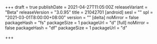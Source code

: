 +++
draft = true
publishDate = 2021-04-27T11:05:00Z
releaseVariant = "Beta"
releaseVersion = "3.0.95"
title = 21042701
[android]
sesl = ""
spl = "2021-03-01T8:00:00+08:00"
version = ""
[delta]
noMirror = false
packageHash = "fs"
packageSize = 1
packageUrl = "d"
[full]
noMirror = false
packageHash = "df"
packageSize = 1
packageUrl = "d"

+++
